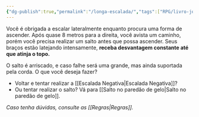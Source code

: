 ```yaml
---
{"dg-publish":true,"permalink":"/longa-escalada/","tags":["RPG/livro-jogo/Draegeni/story-points"],"created":"2024-12-19T14:00:29.727-05:00","updated":"2024-12-19T14:05:10.696-05:00"}
---
```



Você é obrigada a escalar lateralmente enquanto procura uma forma de ascender. Após quase 8 metros para a direita, você avista um caminho, porém você precisa realizar um salto antes que possa ascender. Seus braços estão latejando intensamente, **receba desvantagem constante até que atinja o topo.**

O salto é arriscado, e caso falhe será uma grande, mas ainda suportada pela corda. O que você deseja fazer?

- Voltar e tentar realizar a [[Escalada Negativa\|Escalada Negativa]]?
- Ou tentar realizar o salto? Vá para [[Salto no paredão de gelo\|Salto no paredão de gelo]].

*Caso tenha dúvidas, consulte as [[Regras\|Regras]].*
